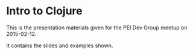 # Intro to Clojure

This is the presentation materials given for the PEI Dev Group meetup on 2015-02-12.

It contains the slides and examples shown.
